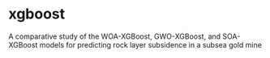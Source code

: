 # xgboost
A comparative study of the WOA-XGBoost, GWO-XGBoost, and SOA-XGBoost models for predicting rock layer subsidence in a subsea gold mine

